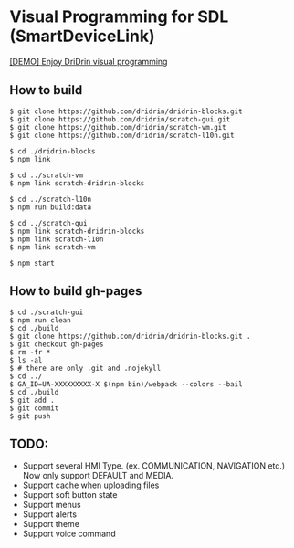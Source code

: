# Visual Programming for SDL (SmartDeviceLink)

[[DEMO] Enjoy DriDrin visual programming](https://dridrin.github.io/dridrin-blocks/)


## How to build

```
$ git clone https://github.com/dridrin/dridrin-blocks.git
$ git clone https://github.com/dridrin/scratch-gui.git
$ git clone https://github.com/dridrin/scratch-vm.git
$ git clone https://github.com/dridrin/scratch-l10n.git

$ cd ./dridrin-blocks
$ npm link

$ cd ../scratch-vm
$ npm link scratch-dridrin-blocks

$ cd ../scratch-l10n
$ npm run build:data

$ cd ../scratch-gui
$ npm link scratch-dridrin-blocks
$ npm link scratch-l10n
$ npm link scratch-vm

$ npm start
```

## How to build gh-pages

```
$ cd ./scratch-gui
$ npm run clean
$ cd ./build
$ git clone https://github.com/dridrin/dridrin-blocks.git .
$ git checkout gh-pages 
$ rm -fr *
$ ls -al
$ # there are only .git and .nojekyll
$ cd ../
$ GA_ID=UA-XXXXXXXXX-X $(npm bin)/webpack --colors --bail
$ cd ./build
$ git add .
$ git commit
$ git push
```

## TODO:

+ Support several HMI Type. (ex. COMMUNICATION, NAVIGATION etc.) Now only support DEFAULT and MEDIA.
+ Support cache when uploading files
+ Support soft button state
+ Support menus
+ Support alerts
+ Support theme
+ Support voice command
